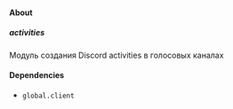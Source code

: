 #### About

##### activities
Модуль создания Discord activities в голосовых каналах

#### Dependencies
- `global.client`
